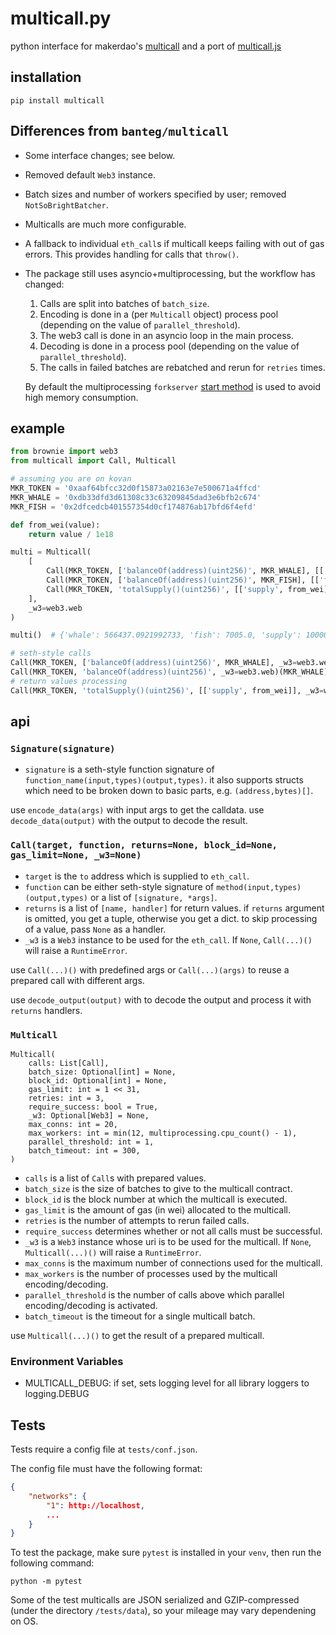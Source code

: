 # multicall.py

python interface for makerdao's [multicall](https://github.com/makerdao/multicall) and a port of [multicall.js](https://github.com/makerdao/multicall.js)

## installation

```
pip install multicall
```

## Differences from `banteg/multicall`

- Some interface changes; see below.
- Removed default `Web3` instance.
- Batch sizes and number of workers specified by user; removed `NotSoBrightBatcher`.
- Multicalls are much more configurable.
- A fallback to individual `eth_call`s if multicall keeps failing with out of gas errors.
  This provides handling for calls that `throw()`.

- The package still uses asyncio+multiprocessing, but the workflow has changed:
  
  1. Calls are split into batches of `batch_size`.
  2. Encoding is done in a (per `Multicall` object) process pool (depending on the value of `parallel_threshold`).
  3. The web3 call is done in an asyncio loop in the main process.
  4. Decoding is done in a process pool (depending on the value of `parallel_threshold`).
  5. The calls in failed batches are rebatched and rerun for `retries` times.
  
  By default the multiprocessing `forkserver` [start method](https://docs.python.org/3/library/multiprocessing.html#contexts-and-start-methods) is used to avoid high memory consumption.


## example

```python
from brownie import web3
from multicall import Call, Multicall

# assuming you are on kovan
MKR_TOKEN = '0xaaf64bfcc32d0f15873a02163e7e500671a4ffcd'
MKR_WHALE = '0xdb33dfd3d61308c33c63209845dad3e6bfb2c674'
MKR_FISH = '0x2dfcedcb401557354d0cf174876ab17bfd6f4efd'

def from_wei(value):
    return value / 1e18

multi = Multicall(
    [
        Call(MKR_TOKEN, ['balanceOf(address)(uint256)', MKR_WHALE], [['whale', from_wei]]),
        Call(MKR_TOKEN, ['balanceOf(address)(uint256)', MKR_FISH], [['fish', from_wei]]),
        Call(MKR_TOKEN, 'totalSupply()(uint256)', [['supply', from_wei]]),
    ],
    _w3=web3.web
)

multi()  # {'whale': 566437.0921992733, 'fish': 7005.0, 'supply': 1000003.1220798912}

# seth-style calls
Call(MKR_TOKEN, ['balanceOf(address)(uint256)', MKR_WHALE], _w3=web3.web)()
Call(MKR_TOKEN, 'balanceOf(address)(uint256)', _w3=web3.web)(MKR_WHALE)
# return values processing
Call(MKR_TOKEN, 'totalSupply()(uint256)', [['supply', from_wei]], _w3=web3.web)()
```

## api

### `Signature(signature)`

- `signature` is a seth-style function signature of `function_name(input,types)(output,types)`. it also supports structs which need to be broken down to basic parts, e.g. `(address,bytes)[]`.

use `encode_data(args)` with input args to get the calldata. use `decode_data(output)` with the output to decode the result.

### `Call(target, function, returns=None, block_id=None, gas_limit=None, _w3=None)`

- `target` is the `to` address which is supplied to `eth_call`.
- `function` can be either seth-style signature of `method(input,types)(output,types)` or a list of `[signature, *args]`.
- `returns` is a list of `[name, handler]` for return values. if `returns` argument is omitted, you get a tuple, otherwise you get a dict. to skip processing of a value, pass `None` as a handler.
- `_w3` is a `Web3` instance to be used for the `eth_call`. If `None`, `Call(...)()` will raise a `RuntimeError`.

use `Call(...)()` with predefined args or `Call(...)(args)` to reuse a prepared call with different args.

use `decode_output(output)` with to decode the output and process it with `returns` handlers.

### `Multicall`

```
Multicall(
    calls: List[Call],
    batch_size: Optional[int] = None,
    block_id: Optional[int] = None,
    gas_limit: int = 1 << 31,
    retries: int = 3,
    require_success: bool = True,
    _w3: Optional[Web3] = None,
    max_conns: int = 20,
    max_workers: int = min(12, multiprocessing.cpu_count() - 1),
    parallel_threshold: int = 1,
    batch_timeout: int = 300,
)
```

- `calls` is a list of `Call`s with prepared values.
- `batch_size` is the size of batches to give to the multicall contract.
- `block_id` is the block number at which the multicall is executed.
- `gas_limit` is the amount of gas (in wei) allocated to the multicall.
- `retries` is the number of attempts to rerun failed calls.
- `require_success` determines whether or not all calls must be successful.
- `_w3` is a `Web3` instance whose uri is to be used for the multicall. If `None`, `Multicall(...)()` will raise a `RuntimeError`.
- `max_conns` is the maximum number of connections used for the multicall.
- `max_workers` is the number of processes used by the multicall encoding/decoding.
- `parallel_threshold` is the number of calls above which parallel encoding/decoding is activated.
- `batch_timeout` is the timeout for a single multicall batch.


use `Multicall(...)()` to get the result of a prepared multicall.

### Environment Variables

- MULTICALL_DEBUG: if set, sets logging level for all library loggers to logging.DEBUG

## Tests

Tests require a config file at `tests/conf.json`.

The config file must have the following format:

```json
{
    "networks": {
        "1": http://localhost,
        ... 
    }
}
```

To test the package, make sure `pytest` is installed in your `venv`, then run the following command:

```
python -m pytest
```

Some of the test multicalls are JSON serialized and GZIP-compressed (under the directory `/tests/data`), so your mileage may vary dependening on OS.
